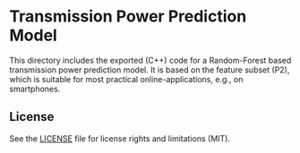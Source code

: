 # Transmission Power Prediction Model

This directory includes the exported (C++) code for a Random-Forest based transmission power prediction model.
It is based on the feature subset (P2), which is suitable for most practical online-applications, e.g., on smartphones.

## License

See the [LICENSE](LICENSE.md) file for license rights and limitations (MIT).